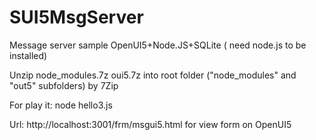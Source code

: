 # SUI5MsgServer
Message server sample OpenUI5+Node.JS+SQLite ( need node.js to be installed)

Unzip node_modules.7z oui5.7z into root folder ("node_modules" and "out5" subfolders) by 7Zip

For play it: node hello3.js  

Url: http://localhost:3001/frm/msgui5.html for view form on OpenUI5
